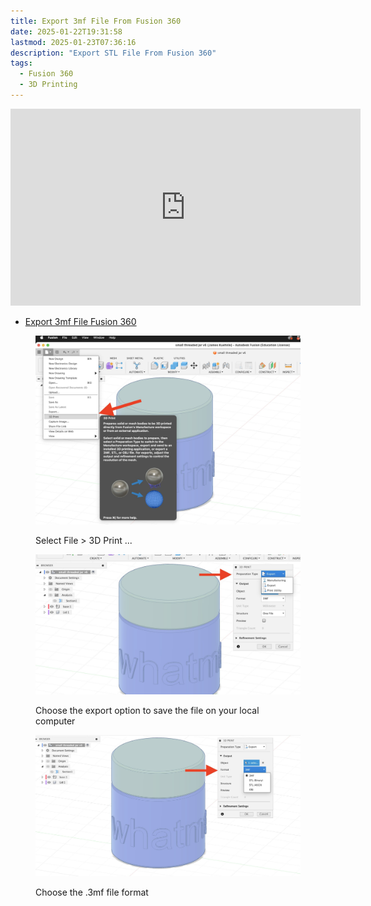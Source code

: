 ```yaml
---
title: Export 3mf File From Fusion 360
date: 2025-01-22T19:31:58
lastmod: 2025-01-23T07:36:16
description: "Export STL File From Fusion 360"
tags:
  - Fusion 360
  - 3D Printing
---
```


<div class="iframe-16-9-container">
<iframe class="youTubeIframe" width="560" height="315" src="https://www.youtube.com/embed/NyXJhfod6_8?rel=0" title="YouTube video player" frameborder="0" allow="accelerometer; autoplay; clipboard-write; encrypted-media; gyroscope; picture-in-picture; web-share" allowfullscreen></iframe>
</div>

- [Export 3mf File Fusion 360](https://youtu.be/NyXJhfod6_8)

<figure>

[![File 3D Print Fusion 360](./attachments/2025-01-22-file-3d-print-fusion-360.jpg)](./attachments/2025-01-22-file-3d-print-fusion-360.jpg)

<figcaption>

Select File > 3D Print ...

</figcaption>
</figure>

<figure>

[![File 3D Print Fusion 360](./attachments/2025-01-22-select-export-3d-print-fusion-360.jpg)](./attachments/2025-01-22-select-export-3d-print-fusion-360.jpg)

<figcaption>

Choose the export option to save the file on your local computer

</figcaption>
</figure>

<figure>

[![File 3D Print Fusion 360](./attachments/2025-01-22-select-3mf-file-type-fusion-360.jpg)](./attachments/2025-01-22-select-3mf-file-type-fusion-360.jpg)

<figcaption>

Choose the .3mf file format

</figcaption>
</figure>

